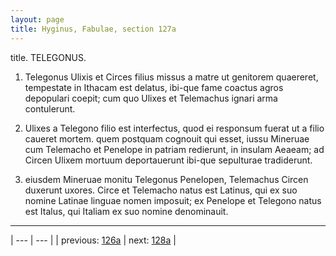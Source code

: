 ```yaml
---
layout: page
title: Hyginus, Fabulae, section 127a
---
```


title. TELEGONUS.



1. Telegonus Ulixis et Circes filius missus a matre ut genitorem quaereret, tempestate in Ithacam est delatus, ibi-que fame coactus agros depopulari coepit; cum quo Ulixes et Telemachus ignari arma contulerunt.



2. Ulixes a Telegono filio est interfectus, quod ei responsum fuerat ut a filio caueret mortem. quem postquam cognouit qui esset, iussu Mineruae cum Telemacho et Penelope in patriam redierunt, in insulam Aeaeam; ad Circen Ulixem mortuum deportauerunt ibi-que sepulturae tradiderunt.



3. eiusdem Mineruae monitu Telegonus Penelopen, Telemachus Circen duxerunt uxores. Circe et Telemacho natus est Latinus, qui ex suo nomine Latinae linguae nomen imposuit; ex Penelope et Telegono natus est Italus, qui Italiam ex suo nomine denominauit.



---

| --- | --- |
| previous: [126a](../126a/) | next: [128a](../128a/) |